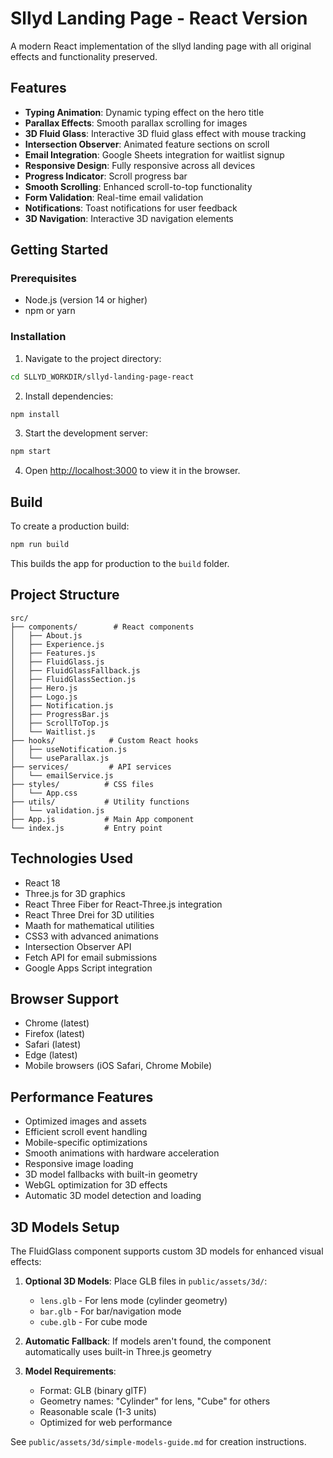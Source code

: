 # Sllyd Landing Page - React Version

A modern React implementation of the sllyd landing page with all original effects and functionality preserved.

## Features

- **Typing Animation**: Dynamic typing effect on the hero title
- **Parallax Effects**: Smooth parallax scrolling for images
- **3D Fluid Glass**: Interactive 3D fluid glass effect with mouse tracking
- **Intersection Observer**: Animated feature sections on scroll
- **Email Integration**: Google Sheets integration for waitlist signup
- **Responsive Design**: Fully responsive across all devices
- **Progress Indicator**: Scroll progress bar
- **Smooth Scrolling**: Enhanced scroll-to-top functionality
- **Form Validation**: Real-time email validation
- **Notifications**: Toast notifications for user feedback
- **3D Navigation**: Interactive 3D navigation elements

## Getting Started

### Prerequisites

- Node.js (version 14 or higher)
- npm or yarn

### Installation

1. Navigate to the project directory:
```bash
cd SLLYD_WORKDIR/sllyd-landing-page-react
```

2. Install dependencies:
```bash
npm install
```

3. Start the development server:
```bash
npm start
```

4. Open [http://localhost:3000](http://localhost:3000) to view it in the browser.

## Build

To create a production build:

```bash
npm run build
```

This builds the app for production to the `build` folder.

## Project Structure

```
src/
├── components/        # React components
│   ├── About.js
│   ├── Experience.js
│   ├── Features.js
│   ├── FluidGlass.js
│   ├── FluidGlassFallback.js
│   ├── FluidGlassSection.js
│   ├── Hero.js
│   ├── Logo.js
│   ├── Notification.js
│   ├── ProgressBar.js
│   ├── ScrollToTop.js
│   └── Waitlist.js
├── hooks/            # Custom React hooks
│   ├── useNotification.js
│   └── useParallax.js
├── services/         # API services
│   └── emailService.js
├── styles/          # CSS files
│   └── App.css
├── utils/           # Utility functions
│   └── validation.js
├── App.js           # Main App component
└── index.js         # Entry point
```

## Technologies Used

- React 18
- Three.js for 3D graphics
- React Three Fiber for React-Three.js integration
- React Three Drei for 3D utilities
- Maath for mathematical utilities
- CSS3 with advanced animations
- Intersection Observer API
- Fetch API for email submissions
- Google Apps Script integration

## Browser Support

- Chrome (latest)
- Firefox (latest)
- Safari (latest)
- Edge (latest)
- Mobile browsers (iOS Safari, Chrome Mobile)

## Performance Features

- Optimized images and assets
- Efficient scroll event handling
- Mobile-specific optimizations
- Smooth animations with hardware acceleration
- Responsive image loading
- 3D model fallbacks with built-in geometry
- WebGL optimization for 3D effects
- Automatic 3D model detection and loading

## 3D Models Setup

The FluidGlass component supports custom 3D models for enhanced visual effects:

1. **Optional 3D Models**: Place GLB files in `public/assets/3d/`:
   - `lens.glb` - For lens mode (cylinder geometry)
   - `bar.glb` - For bar/navigation mode  
   - `cube.glb` - For cube mode

2. **Automatic Fallback**: If models aren't found, the component automatically uses built-in Three.js geometry

3. **Model Requirements**:
   - Format: GLB (binary glTF)
   - Geometry names: "Cylinder" for lens, "Cube" for others
   - Reasonable scale (1-3 units)
   - Optimized for web performance

See `public/assets/3d/simple-models-guide.md` for creation instructions.
